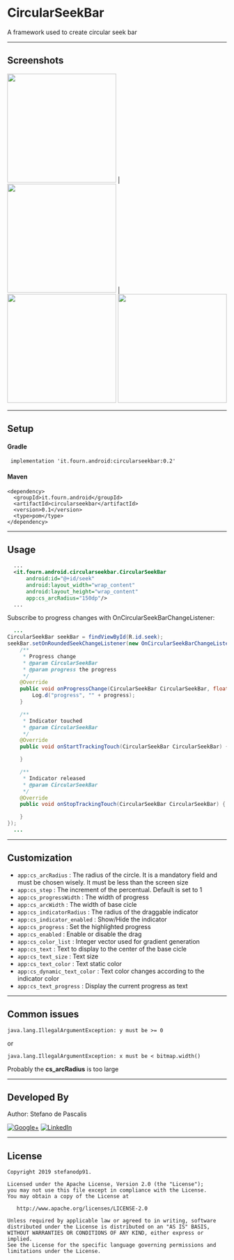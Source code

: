# CircularSeekBar 

A framework used to create circular seek bar

---

## Screenshots

<img src="https://github.com/stefanodp91/CircularSeekBar/blob/master/screenshots/Screenshot_20190613-121156.png" width="250"> | <img src="https://github.com/stefanodp91/CircularSeekBar/blob/master/screenshots/Screenshot_20190613-121213.png" width="250"> | <img src="https://github.com/stefanodp91/CircularSeekBar/blob/master/screenshots/Screenshot_20190613-121254.png" width="250">
<img src="https://github.com/stefanodp91/CircularSeekBar/blob/master/screenshots/Screenshot_20190613-121521.png" width="250"> 

---

## Setup

#### Gradle

` implementation 'it.fourn.android:circularseekbar:0.2'`

#### Maven
```
<dependency>
  <groupId>it.fourn.android</groupId>
  <artifactId>circularseekbar</artifactId>
  <version>0.1</version>
  <type>pom</type>
</dependency>
```

---

## Usage

```xml
  ...
  <it.fourn.android.circularseekbar.CircularSeekBar
      android:id="@+id/seek"
      android:layout_width="wrap_content"
      android:layout_height="wrap_content"
      app:cs_arcRadius="150dp"/>
  ...
```

Subscribe to progress changes with OnCircularSeekBarChangeListener:

```java
  ...
CircularSeekBar seekBar = findViewById(R.id.seek);
seekBar.setOnRoundedSeekChangeListener(new OnCircularSeekBarChangeListener() {
    /**
     * Progress change
     * @param CircularSeekBar
     * @param progress the progress
     */
    @Override
    public void onProgressChange(CircularSeekBar CircularSeekBar, float progress) {
        Log.d("progress", "" + progress);
    }

    /**
     * Indicator touched
     * @param CircularSeekBar
     */
    @Override
    public void onStartTrackingTouch(CircularSeekBar CircularSeekBar) {

    }

    /**
     * Indicator released
     * @param CircularSeekBar
     */
    @Override
    public void onStopTrackingTouch(CircularSeekBar CircularSeekBar) {

    }
});
  ...
```

---


## Customization 

*  `app:cs_arcRadius`           : The radius of the circle. It is a mandatory field and must be chosen wisely. It must be less than the screen size
*  `app:cs_step`                : The increment of the percentual. Default is set to 1
*  `app:cs_progressWidth`       : The width of progress
*  `app:cs_arcWidth`            : The width of base cicle
*  `app:cs_indicatorRadius`     : The radius of the draggable indicator
*  `app:cs_indicator_enabled`   : Show/Hide the indicator
*  `app:cs_progress`            : Set the highlighted progress
*  `app:cs_enabled`             : Enable or disable the drag
*  `app:cs_color_list`          : Integer vector used for gradient generation
*  `app:cs_text`                : Text to display to the center of the base cicle
*  `app:cs_text_size`           : Text size
*  `app:cs_text_color`          : Text static color
*  `app:cs_dynamic_text_color`  : Text color changes according to the indicator color
*  `app:cs_text_progress`       : Display the current progress as text

---

## Common issues

`java.lang.IllegalArgumentException: y must be >= 0` 

or

`java.lang.IllegalArgumentException: x must be < bitmap.width()`

Probably the  **cs_arcRadius** is too large 


---

## Developed By

Author: Stefano de Pascalis
[](https://it.linkedin.com/in/stefano-de-pascalis-1b51aa6a)

[![Google+](https://upload.wikimedia.org/wikipedia/commons/thumb/4/49/Antu_googleplus.svg/72px-Antu_googleplus.svg.png)](https://plus.google.com/u/1/+StefanoDePascalis)
[![LinkedIn](https://tks.com.au/Images/Home/LinkedIn.png)](https://it.linkedin.com/in/stefano-de-pascalis-1b51aa6a)

---

## License

```
Copyright 2019 stefanodp91.

Licensed under the Apache License, Version 2.0 (the "License");
you may not use this file except in compliance with the License.
You may obtain a copy of the License at

   http://www.apache.org/licenses/LICENSE-2.0

Unless required by applicable law or agreed to in writing, software
distributed under the License is distributed on an "AS IS" BASIS,
WITHOUT WARRANTIES OR CONDITIONS OF ANY KIND, either express or implied.
See the License for the specific language governing permissions and
limitations under the License.
```
